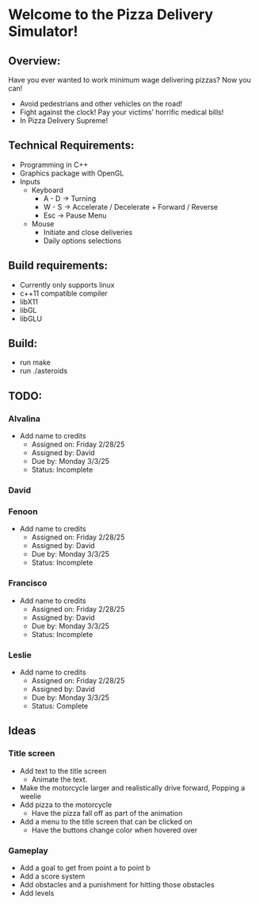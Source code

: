 # Welcome to the Pizza Delivery Simulator!
## Overview:
Have you ever wanted to work minimum wage delivering pizzas? 
Now you can! 
* Avoid pedestrians and other vehicles on the road! 
* Fight against the clock! Pay your victims’ horrific medical bills! 
* In Pizza Delivery Supreme!

## Technical Requirements:
* Programming in C++
* Graphics package with OpenGL
* Inputs
    * Keyboard
        * A - D -> Turning
        * W - S -> Accelerate / Decelerate + Forward / Reverse
        * Esc -> Pause Menu
    *   Mouse
        * Initiate and close deliveries
        * Daily options selections

## Build requirements:
* Currently only supports linux
* c++11 compatible compiler
* libX11
* libGL
* libGLU

## Build:
* run make
* run ./asteroids

## TODO:

### Alvalina
* Add name to credits
    * Assigned on: Friday 2/28/25
    * Assigned by: David
    * Due by:      Monday 3/3/25
    * Status:      Incomplete

### David

### Fenoon
* Add name to credits
    * Assigned on: Friday 2/28/25
    * Assigned by: David
    * Due by:      Monday 3/3/25
    * Status:      Incomplete

### Francisco
* Add name to credits
    * Assigned on: Friday 2/28/25
    * Assigned by: David
    * Due by:      Monday 3/3/25
    * Status:      Incomplete

### Leslie
* Add name to credits
    * Assigned on: Friday 2/28/25
    * Assigned by: David
    * Due by:      Monday 3/3/25
    * Status:      Complete

## Ideas
### Title screen 
* Add text to the title screen
    * Animate the text.
* Make the motorcycle larger and realistically drive forward,
    Popping a weelie
* Add pizza to the motorcycle
    * Have the pizza fall off as part of the animation
* Add a menu to the title screen that can be clicked on
    * Have the buttons change color when hovered over
### Gameplay
* Add a goal to get from point a to point b
* Add a score system
* Add obstacles and a punishment for hitting those obstacles
* Add levels
